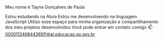 Meu nome é Tayne Gonçalves de Paula

Estou estudando na Alura
Estou me desenvolvendo na linguagem JavaScript
Utilizo esse espaço para minha organização e compartilhamento dos meu projetos desenvolvidos
Você pode entrar em contato comigo 📫
00001124684438SP@al.educacao.sp.gov.br
